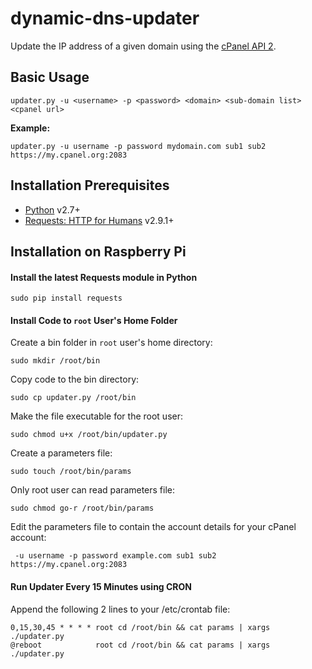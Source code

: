 # dynamic-dns-updater
Update the IP address of a given domain using the [cPanel API 2](https://documentation.cpanel.net/display/SDK/Guide+to+cPanel+API+2).

## Basic Usage
```
updater.py -u <username> -p <password> <domain> <sub-domain list> <cpanel url>
```

__Example:__
```
updater.py -u username -p password mydomain.com sub1 sub2 https://my.cpanel.org:2083
```

## Installation Prerequisites
* [Python](https://www.python.org) v2.7+
* [Requests: HTTP for Humans](http://docs.python-requests.org/en/latest/) v2.9.1+

## Installation on Raspberry Pi

#### Install the latest Requests module in Python
```
sudo pip install requests
```

#### Install Code to `root` User's Home Folder
Create a bin folder in `root` user's home directory:
```
sudo mkdir /root/bin
```

Copy code to the bin directory:
```
sudo cp updater.py /root/bin
```

Make the file executable for the root user:
```
sudo chmod u+x /root/bin/updater.py
```

Create a parameters file:
```
sudo touch /root/bin/params
```

Only root user can read parameters file:
```
sudo chmod go-r /root/bin/params
```

Edit the parameters file to contain the account details for your cPanel account:
```
 -u username -p password example.com sub1 sub2 https://my.cpanel.org:2083
```

#### Run Updater Every 15 Minutes using CRON

Append the following 2 lines to your /etc/crontab file:

```
0,15,30,45 * * * * root cd /root/bin && cat params | xargs ./updater.py
@reboot            root cd /root/bin && cat params | xargs ./updater.py
```

